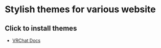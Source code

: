 # Stylish themes for various website

## Click to install themes

- [VRChat Docs](https://github.com/orels1/stylish/raw/master/vrchat-docs-dark.user.css)
